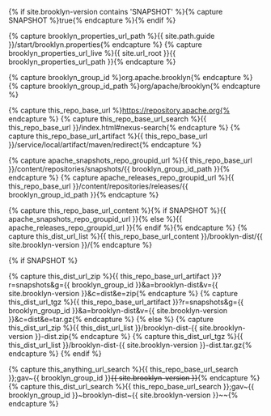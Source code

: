 
{% if site.brooklyn-version contains 'SNAPSHOT' %}{% capture SNAPSHOT %}true{% endcapture %}{% endif %}

{% capture brooklyn_properties_url_path %}{{ site.path.guide }}/start/brooklyn.properties{% endcapture %}
{% capture brooklyn_properties_url_live %}{{ site.url_root }}{{ brooklyn_properties_url_path }}{% endcapture %}

{% capture brooklyn_group_id %}org.apache.brooklyn{% endcapture %}
{% capture brooklyn_group_id_path %}org/apache/brooklyn{% endcapture %}

{% capture this_repo_base_url %}https://repository.apache.org{% endcapture %}
{% capture this_repo_base_url_search %}{{ this_repo_base_url }}/index.html#nexus-search{% endcapture %}
{% capture this_repo_base_url_artifact %}{{ this_repo_base_url }}/service/local/artifact/maven/redirect{% endcapture %}

{% capture apache_snapshots_repo_groupid_url %}{{ this_repo_base_url }}/content/repositories/snapshots/{{ brooklyn_group_id_path }}{% endcapture %}
{% capture apache_releases_repo_groupid_url %}{{ this_repo_base_url }}/content/repositories/releases/{{ brooklyn_group_id_path }}{% endcapture %}

{% capture this_repo_base_url_content %}{% if SNAPSHOT %}{{ apache_snapshots_repo_groupid_url }}{% else %}{{ apache_releases_repo_groupid_url }}{% endif %}{% endcapture %}
{% capture this_dist_url_list %}{{ this_repo_base_url_content }}/brooklyn-dist/{{ site.brooklyn-version }}/{% endcapture %}

{% if SNAPSHOT %}
  <!-- put e field last, so we can append .sha1 -->
  {% capture this_dist_url_zip %}{{ this_repo_base_url_artifact }}?r=snapshots&g={{ brooklyn_group_id }}&a=brooklyn-dist&v={{ site.brooklyn-version }}&c=dist&e=zip{% endcapture %}
  {% capture this_dist_url_tgz %}{{ this_repo_base_url_artifact }}?r=snapshots&g={{ brooklyn_group_id }}&a=brooklyn-dist&v={{ site.brooklyn-version }}&c=dist&e=tar.gz{% endcapture %}
{% else %}<!--- RELEASE -->
  {% capture this_dist_url_zip %}{{ this_dist_url_list }}/brooklyn-dist-{{ site.brooklyn-version }}-dist.zip{% endcapture %}
  {% capture this_dist_url_tgz %}{{ this_dist_url_list }}/brooklyn-dist-{{ site.brooklyn-version }}-dist.tar.gz{% endcapture %}
{% endif %}

{% capture this_anything_url_search %}{{ this_repo_base_url_search }};gav~{{ brooklyn_group_id }}~~{{ site.brooklyn-version }}~~{% endcapture %}
{% capture this_dist_url_search %}{{ this_repo_base_url_search }};gav~{{ brooklyn_group_id }}~brooklyn-dist~{{ site.brooklyn-version }}~~{% endcapture %}


